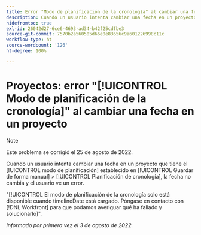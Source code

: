 ```yaml
---
title: Error "Modo de planificación de la cronología" al cambiar una fecha en un proyecto
description: Cuando un usuario intenta cambiar una fecha en un proyecto que tiene el modo de planificación establecido en Guardar de forma manual > Planificación de cronología, la fecha no cambia y el usuario ve un error.
hidefromtoc: true
exl-id: 26042d27-6ce6-4693-ad34-b42f25cdfbe3
source-git-commit: 7570b2a560505d66e0e83656c9a601226998c11c
workflow-type: ht
source-wordcount: '126'
ht-degree: 100%

---
```


# Proyectos: error &quot;[!UICONTROL Modo de planificación de la cronología]&quot; al cambiar una fecha en un proyecto

>[!NOTE]
>
>Este problema se corrigió el 25 de agosto de 2022.

Cuando un usuario intenta cambiar una fecha en un proyecto que tiene el [!UICONTROL modo de planificación] establecido en [!UICONTROL Guardar de forma manual] > [!UICONTROL Planificación de cronología], la fecha no cambia y el usuario ve un error.

&quot;[!UICONTROL El modo de planificación de la cronología solo está disponible cuando timelineDate está cargado. Póngase en contacto con [!DNL Workfront] para que podamos averiguar qué ha fallado y solucionarlo]&quot;.

_Informado por primera vez el 3 de agosto de 2022._
